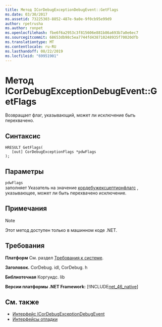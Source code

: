 ```yaml
---
title: Метод ICorDebugExceptionDebugEvent::GetFlags
ms.date: 03/30/2017
ms.assetid: 73225303-8852-487e-9a0e-9f0cb95e99d9
author: rpetrusha
ms.author: ronpet
ms.openlocfilehash: fbe6f6a2953c3f815606e881b86a693b7a0e6ec7
ms.sourcegitcommit: 68653db98c5ea7744fd438710248935f70020dfb
ms.translationtype: MT
ms.contentlocale: ru-RU
ms.lasthandoff: 08/22/2019
ms.locfileid: "69951901"
---
```

# <a name="icordebugexceptiondebugeventgetflags-method"></a>Метод ICorDebugExceptionDebugEvent::GetFlags
Возвращает флаг, указывающий, может ли исключение быть перехвачено.  
  
## <a name="syntax"></a>Синтаксис  
  
```  
HRESULT GetFlags(  
   [out] CorDebugExceptionFlags *pdwFlags  
);  
```  
  
## <a name="parameters"></a>Параметры  
 `pdwFlags`  
 заполняет Указатель на значение [кордебужексцептионфлагс](../../../../docs/framework/unmanaged-api/debugging/cordebugexceptionflags-enumeration.md) , указывающее, может ли быть перехвачено исключение.  
  
## <a name="remarks"></a>Примечания  
  
> [!NOTE]
> Этот метод доступен только в машинном коде .NET.  
  
## <a name="requirements"></a>Требования  
 **Платформ** См. раздел [Требования к системе](../../../../docs/framework/get-started/system-requirements.md).  
  
 **Заголовок.** CorDebug. idl, CorDebug. h  
  
 **Библиотечная** Коргуидс. lib  
  
 **Версии платформы .NET Framework:** [!INCLUDE[net_46_native](../../../../includes/net-46-native-md.md)]  
  
## <a name="see-also"></a>См. также

- [Интерфейс ICorDebugExceptionDebugEvent](../../../../docs/framework/unmanaged-api/debugging/icordebugexceptiondebugevent-interface.md)
- [Интерфейсы отладки](../../../../docs/framework/unmanaged-api/debugging/debugging-interfaces.md)
